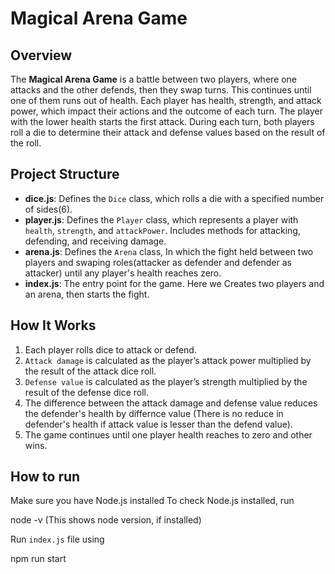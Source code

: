# Magical Arena Game

## Overview

The **Magical Arena Game** is a battle between two players, where one attacks and the other defends, then they swap turns. This continues until one of them runs out of health. Each player has health, strength, and attack power, which impact their actions and the outcome of each turn. The player with the lower health starts the first attack. During each turn, both players roll a die to determine their attack and defense values based on the result of the roll.

## Project Structure

- **dice.js**: Defines the `Dice` class, which rolls a die with a specified number of sides(6).
- **player.js**: Defines the `Player` class, which represents a player with `health`, `strength`, and `attackPower`. Includes methods for attacking, defending, and receiving damage.
- **arena.js**: Defines the `Arena` class, In which the fight held between two players and swaping roles(attacker as defender and defender as attacker) until any player's health reaches zero.
- **index.js**: The entry point for the game. Here we Creates two players and an arena, then starts the fight.

## How It Works

1. Each player rolls dice to attack or defend.
2. `Attack damage` is calculated as the player’s attack power multiplied by the result of the attack dice roll.
3. `Defense value` is calculated as the player’s strength multiplied by the result of the defense dice roll.
4. The difference between the attack damage and defense value reduces the defender's health by differnce value (There is no reduce in defender's health if attack value is lesser than the defend value).
5. The game continues until one player health reaches to zero and other wins.

## How to run

Make sure you have Node.js installed
To check Node.js installed, run

node -v (This shows node version, if installed)

Run `index.js` file using

npm run start